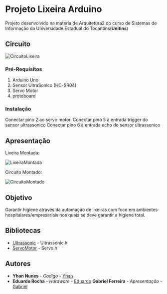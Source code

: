 # Projeto Lixeira Arduino

Projeto desenvolvido na matéria de Arquitetura2 do curso de Sistemas de Informação da Universidade Estadual do Tocantins(<b>Unitins</b>)

## Circuito

![CircuitoLixeira](https://user-images.githubusercontent.com/51480561/68718083-0b81c800-0587-11ea-8d35-a3169c21e30e.png)

### Pré-Requisitos

1. Arduino Uno
2. Sensor UltraSonico (HC-SR04)
3. Servo Motor
4. protoboard

### Instalação

<font style="text-transform: capitalize">Conectar</font> pino 2 ao servo motor.
<font style="text-transform: capitalize">Conectar</font> pino 5 à entrada trigger do sensor ultrassonico
<font style="text-transform: capitalize">Conectar</font> pino 6 à entrada echo do sensor ultrassonico


## Apresentação

Lixeira Montada: 

![LixeiraMontada](https://user-images.githubusercontent.com/51480561/68718730-e0987380-0588-11ea-997d-3c014397638f.jpg)

Circuito Montado:

![CircuitoMontado](https://user-images.githubusercontent.com/51480561/68718751-f1e18000-0588-11ea-909a-01b9b666c515.jpg)

## Objetivo

Garantir higiene através da automação de lixeiras com foco em ambientes hospitalares/empresariais nos quais se deve garantir a higiene total.

## Bibliotecas

* [Ultrassonic](https://github.com/filipeflop/Ultrasonic) - Ultrassonic.h
* [ServoMotor](https://github.com/arduino-libraries/Servo) - Servo.h

## Autores

* **Yhan Nunes** - *Codigo* - [Yhan](https://gist.github.com/Yhan17)
* **Eduardo Rocha** - *Hardware* - [Eduardo](https://gist.github.com/eduardo-rocha)
 **Gabriel Ferreira** - *Apresentação* -[Gabriel](https://gist.github.com/gfb-47)



